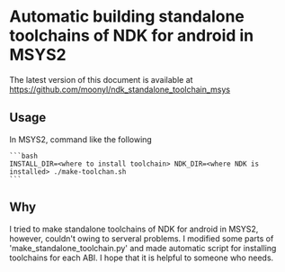 Automatic building standalone toolchains of NDK for android in MSYS2
====================================================================

The latest version of this document is available at https://github.com/moonyl/ndk_standalone_toolchain_msys

Usage
-----

In MSYS2, command like the following

    ```bash
    INSTALL_DIR=<where to install toolchain> NDK_DIR=<where NDK is installed> ./make-toolchan.sh
    ```

Why
---

I tried to make standalone toolchains of NDK for android in MSYS2, however, couldn't owing to serveral problems. 
I modified some parts of 'make_standalone_toolchain.py' and made automatic script for installing toolchains for each ABI.
I hope that it is helpful to someone who needs.